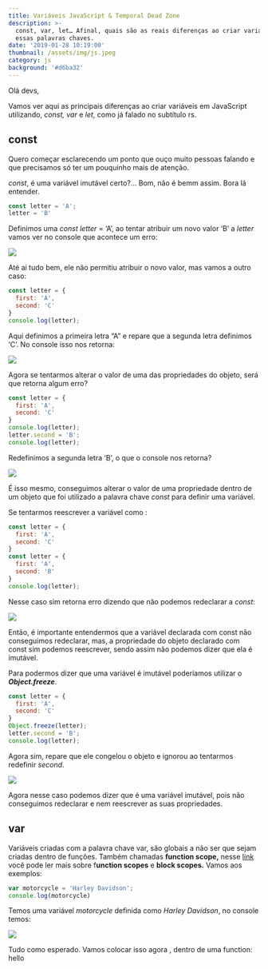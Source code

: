 ```yaml
---
title: Variáveis JavaScript & Temporal Dead Zone
description: >-
  const, var, let… Afinal, quais são as reais diferenças ao criar variáveis com
  essas palavras chaves.
date: '2019-01-28 10:19:00'
thumbnail: /assets/img/js.jpeg
category: js
background: '#d6ba32'
---
```

Olá devs,

Vamos ver aqui as principais diferenças ao criar variáveis em JavaScript utilizando, _const, var_ e _let_, como já falado no subtítulo rs.

## const

Quero começar esclarecendo um ponto que ouço muito pessoas falando e que precisamos só ter um pouquinho mais de atenção.

_const_, é uma variável imutável certo?… Bom, não é bemm assim. Bora lá entender.

```javascript
const letter = 'A';
letter = 'B' 
```

Definimos uma _const_ _letter_ = ‘A’, ao tentar atribuir um novo valor ‘B’ a _letter_ vamos ver no console que acontece um erro:

![](/assets/img/console.png)

Até ai tudo bem, ele não permitiu atribuir o novo valor, mas vamos a outro caso:

```javascript
const letter = {
  first: 'A',
  second: 'C'
}
console.log(letter);
```

Aqui definimos a primeira letra “A” e repare que a segunda letra definimos ‘C’. No console isso nos retorna:

![](/assets/img/console2.png)

Agora se tentarmos alterar o valor de uma das propriedades do objeto, será que retorna algum erro?

```javascript
const letter = { 
  first: 'A', 
  second: 'C' 
} 
console.log(letter); 
letter.second = 'B'; 
console.log(letter);
```

Redefinimos a segunda letra ‘B’, o que o console nos retorna?

![](/assets/img/console3.png)

É isso mesmo, conseguimos alterar o valor de uma propriedade dentro de um objeto que foi utilizado a palavra chave _const_ para definir uma variável.

Se tentarmos reescrever a variável como :

```javascript
const letter = { 
  first: 'A', 
  second: 'C' 
} 
const letter = { 
  first: 'A', 
  second: 'B' 
} 
console.log(letter); 
```

Nesse caso sim retorna erro dizendo que não podemos redeclarar a _const_:

![](/assets/img/console4.png)

Então, é importante entendermos que a variável declarada com const não conseguimos redeclarar, mas, a propriedade do objeto declarado com const sim podemos reescrever, sendo assim não podemos dizer que ela é imutável.

Para podermos dizer que uma variável é imutável poderíamos utilizar o _**Object.freeze**_.

```javascript
const letter = { 
  first: 'A', 
  second: 'C' 
}
Object.freeze(letter);
letter.second = 'B'; 
console.log(letter); 
```

Agora sim, repare que ele congelou o objeto e ignorou ao tentarmos redefinir _second_.

![](/assets/img/console2.png)

Agora nesse caso podemos dizer que é uma variável imutável, pois não conseguimos redeclarar e nem reescrever as suas propriedades.

## var

Variáveis criadas com a palavra chave var, são globais a não ser que sejam criadas dentro de funções. Também chamadas **function scope,** nesse [link](<Variáveis criadas com a palavra chave var, são globais a não ser que sejam criadas dentro de funções. Também chamadas function scope, nesse link você pode ler mais sobre function scopes e block scopes. Vamos aos exemplos:>) você pode ler mais sobre f**unction scopes** e **block scopes.** Vamos aos exemplos:

```javascript
var motorcycle = 'Harley Davidson';
console.log(motorcycle)
```

Temos uma variável _motorcycle_ definida como _Harley Davidson_, no console temos:

![](/assets/img/console5.png)

Tudo como esperado. Vamos colocar isso agora , dentro de uma function:
hello
